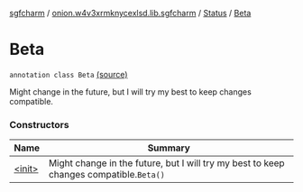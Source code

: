 [sgfcharm](../../../index.md) / [onion.w4v3xrmknycexlsd.lib.sgfcharm](../../index.md) / [Status](../index.md) / [Beta](./index.md)

# Beta

`annotation class Beta` [(source)](https://github.com/w4v3/sgfcharm/tree/master/sgfcharm/src/main/java/onion/w4v3xrmknycexlsd/lib/sgfcharm/Annotations.kt#L36)

Might change in the future, but I will try my best to keep changes compatible.

### Constructors

| Name | Summary |
|---|---|
| [&lt;init&gt;](-init-.md) | Might change in the future, but I will try my best to keep changes compatible.`Beta()` |
